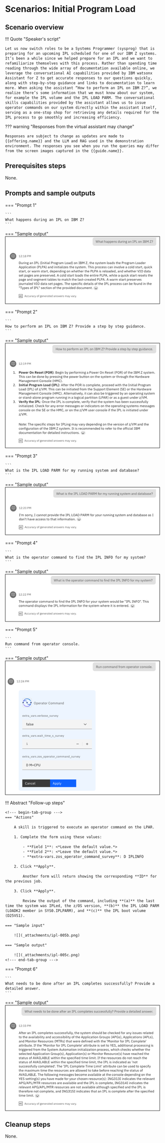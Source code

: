 # Scenarios: Initial Program Load
## Scenario overview
!!! Quote "Speaker's script"

    Let us now switch roles to be a Systems Programmer (sysprog) that is preparing for an upcoming IPL scheduled for one of our IBM Z systems. It’s been a while since we helped prepare for an IPL and we want to refamiliarize themselves with this process. Rather than spending time reading through the wide array of documentation available online, we leverage the conversational AI capabilities provided by IBM watsonx Assistant for Z to get accurate responses to our questions quickly, along with step-by-step guidance and links to documentation to learn more. When asking the assistant “How to perform an IPL on IBM Z?”, we realize there’s some information that we must know about our system, for example the IPL volume and the IPL LOAD PARM. The conversational skills capabilities provided by the assistant allows us to issue operator commands on our system directly within the assistant itself, serving as a one-stop shop for retrieving any details required for the IPL process to go smoothly and increasing efficiency.

??? warning "Responses from the virtual assistant may change"

    Responses are subject to change as updates are made to {{offering.name}} and the LLM and RAG used in the demonstration environment. The responses you see when you run the queries may differ from the screen images captured in the {{guide.name}}.

## Prerequisites steps
None.

## Prompts and sample outputs
<!--- begin-tab-group --->
=== "Prompt 1"

    ```
    What happens during an IPL on IBM Z?
    ```

=== "Sample output"
    ![](_attachments/ipl-001a.png)
<!--- end-tab-group --->
<!--- begin-tab-group --->
=== "Prompt 2"

    ```
    How to perform an IPL on IBM Z? Provide a step by step guidance.
    ```

=== "Sample output"
    ![](_attachments/ipl-002a.png)
<!--- end-tab-group --->
<!--- begin-tab-group --->
=== "Prompt 3"

    ```
    What is the IPL LOAD PARM for my running system and database?
    ```

=== "Sample output"
    ![](_attachments/ipl-003a.png)
<!--- end-tab-group --->
<!--- begin-tab-group --->
=== "Prompt 4"

    ```
    What is the operator command to find the IPL INFO for my system?
    ```

=== "Sample output"
    ![](_attachments/ipl-004a.png)
<!--- end-tab-group --->
<!--- begin-tab-group --->
=== "Prompt 5"

    ```
    Run command from operator console.
    ```

=== "Sample output"
    ![](_attachments/ipl-005a.png)
<!--- end-tab-group --->
!!! Abstract "Follow-up steps"

    <!--- begin-tab-group --->
    === "Actions"

        A skill is triggered to execute an operator command on the LPAR.
    
        1. Complete the form using these values: 
        
            - **Field 1**: <*Leave the default value.*>
            - **Field 2**: <*Leave the default value.*>
            - **extra-vars.zos_operator_command_survey**: D IPLINFO

        2. Click **Apply**.

            Another form will return showing the corresponding **ID** for the previous job.

        3. Click **Apply**.
   
            Review the output of the command, including **(a)** the last time the system was IPLed, the z/OS version, **(b)** the IPL LOAD PARM (LOADK2 member in SYS0.IPLPARM), and **(c)** the IPL boot volume (D25VS1).
    
    === "Sample input"
    
        ![](_attachments/ipl-005b.png)
    
    === "Sample output"
    
        ![](_attachments/ipl-005c.png)
    <!--- end-tab-group --->
<!--- end-tab-group --->
<!--- begin-tab-group --->
=== "Prompt 6"

    ```
    What needs to be done after an IPL completes successfully? Provide a detailed answer.
    ```

=== "Sample output"
    ![](_attachments/ipl-006a.png)
<!--- end-tab-group --->
## Cleanup steps
None.
